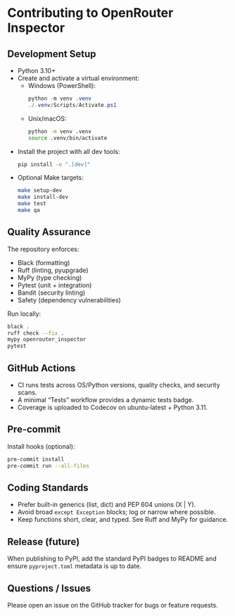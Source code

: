 # Contributing to OpenRouter Inspector

## Development Setup

- Python 3.10+
- Create and activate a virtual environment:
  - Windows (PowerShell):
    ```powershell
    python -m venv .venv
    ./.venv/Scripts/Activate.ps1
    ```
  - Unix/macOS:
    ```bash
    python -m venv .venv
    source .venv/bin/activate
    ```
- Install the project with all dev tools:
  ```bash
  pip install -e ".[dev]"
  ```
- Optional Make targets:
  ```bash
  make setup-dev
  make install-dev
  make test
  make qa
  ```

## Quality Assurance

The repository enforces:
- Black (formatting)
- Ruff (linting, pyupgrade)
- MyPy (type checking)
- Pytest (unit + integration)
- Bandit (security linting)
- Safety (dependency vulnerabilities)

Run locally:
```bash
black .
ruff check --fix .
mypy openrouter_inspector
pytest
```

## GitHub Actions

- CI runs tests across OS/Python versions, quality checks, and security scans.
- A minimal “Tests” workflow provides a dynamic tests badge.
- Coverage is uploaded to Codecov on ubuntu-latest + Python 3.11.

## Pre-commit

Install hooks (optional):
```bash
pre-commit install
pre-commit run --all-files
```

## Coding Standards

- Prefer built-in generics (list, dict) and PEP 604 unions (X | Y).
- Avoid broad `except Exception` blocks; log or narrow where possible.
- Keep functions short, clear, and typed. See Ruff and MyPy for guidance.

## Release (future)

When publishing to PyPI, add the standard PyPI badges to README and ensure
`pyproject.toml` metadata is up to date.

## Questions / Issues

Please open an issue on the GitHub tracker for bugs or feature requests.
